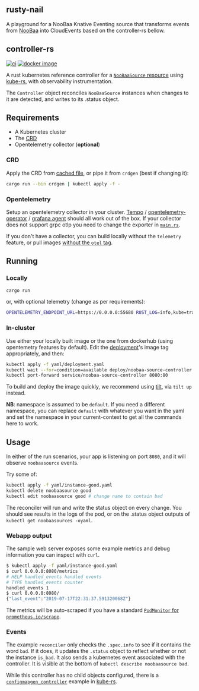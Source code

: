 ## rusty-nail
A playground for a NooBaa Knative Eventing source that transforms events from [NooBaa](https://github.com/noobaa/noobaa-core) into CloudEvents based on the controller-rs bellow.

## controller-rs
[![ci](https://github.com/kube-rs/controller-rs/actions/workflows/ci.yml/badge.svg)](https://github.com/kube-rs/controller-rs/actions/workflows/ci.yml)
[![docker image](https://img.shields.io/docker/pulls/clux/controller.svg)](
https://hub.docker.com/r/clux/controller/tags/)

A rust kubernetes reference controller for a [`NooBaaSource` resource](https://github.com/kube-rs/controller-rs/blob/master/yaml/noobaa-source-crd.yaml) using [kube-rs](https://github.com/kube-rs/kube-rs/), with observability instrumentation.

The `Controller` object reconciles `NooBaaSource` instances when changes to it are detected, and writes to its .status object.

## Requirements
- A Kubernetes cluster
- The [CRD](./yaml/noobaa-source-crd.yaml)
- Opentelemetry collector (**optional**)

### CRD
Apply the CRD from [cached file](./yaml/noobaa-crd.yaml), or pipe it from `crdgen` (best if changing it):

```sh
cargo run --bin crdgen | kubectl apply -f -
```

### Opentelemetry
Setup an opentelemetry collector in your cluster. [Tempo](https://github.com/grafana/helm-charts/tree/main/charts/tempo) / [opentelemetry-operator](https://github.com/open-telemetry/opentelemetry-helm-charts/tree/main/charts/opentelemetry-operator) / [grafana agent](https://github.com/grafana/helm-charts/tree/main/charts/agent-operator) should all work out of the box. If your collector does not support grpc otlp you need to change the exporter in [`main.rs`](./src/main.rs).

If you don't have a collector, you can build locally without the `telemetry` feature, or pull images [without the `otel` tag](https://hub.docker.com/r/clux/controller/tags/).

## Running

### Locally

```sh
cargo run
```

or, with optional telemetry (change as per requirements):

```sh
OPENTELEMETRY_ENDPOINT_URL=https://0.0.0.0:55680 RUST_LOG=info,kube=trace,controller=debug cargo run --features=telemetry
```

### In-cluster
Use either your locally built image or the one from dockerhub (using opentemetry features by default). Edit the [deployment](./yaml/deployment.yaml)'s image tag appropriately, and then:

```sh
kubectl apply -f yaml/deployment.yaml
kubectl wait --for=condition=available deploy/noobaa-source-controller --timeout=20s
kubectl port-forward service/noobaa-source-controller 8080:80
```

To build and deploy the image quickly, we recommend using [tilt](https://tilt.dev/), via `tilt up` instead.

**NB**: namespace is assumed to be `default`. If you need a different namespace, you can replace `default` with whatever you want in the yaml and set the namespace in your current-context to get all the commands here to work.

## Usage
In either of the run scenarios, your app is listening on port `8080`, and it will observe `noobaasource` events.

Try some of:

```sh
kubectl apply -f yaml/instance-good.yaml
kubectl delete noobaasource good
kubectl edit noobaasource good # change name to contain bad
```

The reconciler will run and write the status object on every change. You should see results in the logs of the pod, or on the .status object outputs of `kubectl get noobaasources -oyaml`.

### Webapp output
The sample web server exposes some example metrics and debug information you can inspect with `curl`.

```sh
$ kubectl apply -f yaml/instance-good.yaml
$ curl 0.0.0.0:8080/metrics
# HELP handled_events handled events
# TYPE handled_events counter
handled_events 1
$ curl 0.0.0.0:8080/
{"last_event":"2019-07-17T22:31:37.591320068Z"}
```

The metrics will be auto-scraped if you have a standard [`PodMonitor` for `prometheus.io/scrape`](https://github.com/prometheus-community/helm-charts/blob/b69e89e73326e8b504102a75d668dc4351fcdb78/charts/prometheus/values.yaml#L1608-L1650).

### Events
The example `reconciler` only checks the `.spec.info` to see if it contains the word `bad`. If it does, it updates the `.status` object to reflect whether or not the instance `is_bad`. It also sends a kubernetes event associated with the controller. It is visible at the bottom of `kubectl describe noobaasource bad`.

While this controller has no child objects configured, there is a [`configmapgen_controller`](https://github.com/kube-rs/kube-rs/blob/master/examples/configmapgen_controller.rs) example in [kube-rs](https://github.com/kube-rs/kube-rs/).
